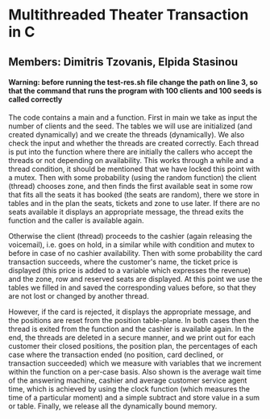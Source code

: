 # Multithreaded Theater Transaction in C


## Members: Dimitris Tzovanis, Elpida Stasinou


#### Warning: before running the test-res.sh file change the path on line 3, so that the command that runs the program with 100 clients and 100 seeds is called correctly
The code contains a main and a function. First in main we take as input the number of clients and the seed. 
The tables we will use are initialized (and created dynamically) and we create the threads (dynamically). 
We also check the input and whether the threads are created correctly.
Each thread is put into the function where there are initially the callers who accept the threads or not depending on availability. 
This works through a while and a thread condition, it should be mentioned that we have locked this point with a mutex. 
Then with some probability (using the random function) the client (thread) chooses zone, 
and then finds the first available seat in some row that fits all the seats it has booked (the seats are random), 
there we store in tables and in the plan the seats, tickets and zone to use later. 
If there are no seats available it displays an appropriate message, the thread exits the function and the caller is available again.


Otherwise the client (thread) proceeds to the cashier (again releasing the voicemail), i.e. goes on hold, 
in a similar while with condition and mutex to before in case of no cashier availability. 
Then with some probability the card transaction succeeds, where the customer's name, the ticket price is displayed 
(this price is added to a variable which expresses the revenue) and the zone, row and reserved seats are displayed. 
At this point we use the tables we filled in and saved the corresponding values before, so that they are not lost or changed by another thread.
 
However, if the card is rejected, it displays the appropriate message, and the positions are reset from the position table-plane. 
In both cases then the thread is exited from the function and the cashier is available again.
In the end, the threads are deleted in a secure manner, and we print out for each customer their closed positions, 
the position plan, the percentages of each case where the transaction ended (no position, card declined, 
or transaction succeeded) which we measure with variables that we increment within the function on a per-case basis. 
Also shown is the average wait time of the answering machine, cashier and average customer service agent time, 
which is achieved by using the clock function (which measures the time of a particular moment) and a simple subtract and store value in a sum or table. 
Finally, we release all the dynamically bound memory.
